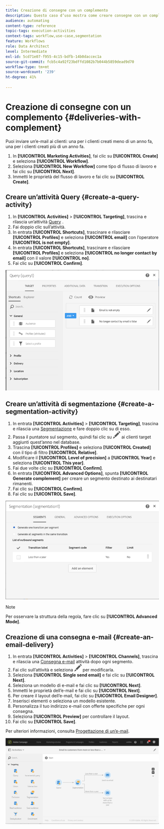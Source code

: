 ```yaml
---
title: Creazione di consegne con un complemento
description: Questo caso d’uso mostra come creare consegne con un complemento.
audience: automating
content-type: reference
topic-tags: execution-activities
context-tags: workflow,use-case,segmentation
feature: Workflows
role: Data Architect
level: Intermediate
exl-id: 5cd71e07-f955-4c15-bdfb-14b0daccec1a
source-git-commit: fcb5c4a92f23bdffd1082b7b044b5859dead9d70
workflow-type: tm+mt
source-wordcount: '239'
ht-degree: 41%

---
```


# Creazione di consegne con un complemento {#deliveries-with-complement}

Puoi inviare un’e-mail ai clienti: una per i clienti creati meno di un anno fa, una per i clienti creati più di un anno fa.

1. In **[!UICONTROL Marketing Activities]**, fai clic su **[!UICONTROL Create]** e seleziona **[!UICONTROL Workflow]**.
1. Seleziona **[!UICONTROL New Workflow]** come tipo di flusso di lavoro e fai clic su **[!UICONTROL Next]**.
1. Immetti le proprietà del flusso di lavoro e fai clic su **[!UICONTROL Create]**.

## Creare un’attività Query {#create-a-query-activity}

1. In **[!UICONTROL Activities]** > **[!UICONTROL Targeting]**, trascina e rilascia un’attività [Query](../../automating/using/query.md) .
1. Fai doppio clic sull’attività.
1. In entrata **[!UICONTROL Shortcuts]**, trascinare e rilasciare **[!UICONTROL Profiles]** e seleziona **[!UICONTROL email]** con l’operatore **[!UICONTROL is not empty]**.
1. In entrata **[!UICONTROL Shortcuts]**, trascinare e rilasciare **[!UICONTROL Profiles]** e seleziona **[!UICONTROL no longer contact by email]** con il valore **[!UICONTROL no]**.
1. Fai clic su **[!UICONTROL Confirm]**.

![](assets/wf-complement-query.png)

## Creare un’attività di segmentazione {#create-a-segmentation-activity}

1. In entrata **[!UICONTROL Activities]** > **[!UICONTROL Targeting]**, trascina e rilascia una [Segmentazione](../../automating/using/segmentation.md) e fare doppio clic su di esso.
1. Passa il puntatore sul segmento, quindi fai clic su ![](assets/edit_darkgrey-24px.png) ai clienti target aggiunti quest’anno nel database.
1. Trascina **[!UICONTROL Profiles]** e seleziona **[!UICONTROL Created]** con il tipo di filtro **[!UICONTROL Relative]**.
1. Modificare il **[!UICONTROL Level of precision]** a **[!UICONTROL Year]** e seleziona **[!UICONTROL This year]**.
1. Fai due volte clic su **[!UICONTROL Confirm]**.
1. In entrata **[!UICONTROL Advanced Options]**, spunta **[!UICONTROL Generate complement]** per creare un segmento destinato ai destinatari rimanenti.
1. Fai clic su **[!UICONTROL Confirm]**.
1. Fai clic su **[!UICONTROL Save]**.

![](assets/wf-complement-segmentation.png)

>[!NOTE]
>
>Per osservare la struttura della regola, fare clic su **[!UICONTROL Advanced Mode]**.

## Creazione di una consegna e-mail {#create-an-email-delivery}

1. In entrata **[!UICONTROL Activities]** > **[!UICONTROL Channels]**, trascina e rilascia una [Consegna e-mail](../../automating/using/email-delivery.md) attività dopo ogni segmento.
1. Fai clic sull’attività e seleziona ![](assets/edit_darkgrey-24px.png) per modificarla.
1. Seleziona **[!UICONTROL Single send email]** e fai clic su **[!UICONTROL Next]**.
1. Seleziona un modello di e-mail e fai clic su **[!UICONTROL Next]**.
1. Immetti le proprietà dell’e-mail e fai clic su **[!UICONTROL Next]**.
1. Per creare il layout dell’e-mail, fai clic su **[!UICONTROL Email Designer]**.
1. Inserisci elementi o seleziona un modello esistente.
1. Personalizza il tuo indirizzo e-mail con offerte specifiche per ogni consegna.
1. Seleziona **[!UICONTROL Preview]** per controllare il layout.
1. Fai clic su **[!UICONTROL Save]**.

Per ulteriori informazioni, consulta [Progettazione di un’e-mail](../../designing/using/designing-from-scratch.md#designing-an-email-content-from-scratch).

![](assets/wf-deliveries-with-a-complement.png)
